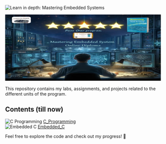  ![Learn in depth: Mastering Embedded Systems](https://img.shields.io/badge/%20Learn_in_depth%3A-_Mastering_Embedded_Systems-blue?style=for-the-badge&logoColor=%20&logoSize=50)

![Banner](https://github.com/Ouss9ama/Mastering_Embedded_System_Diploma/blob/master/banner.jpg?raw=true)

This repository contains my labs, assignments, and projects related to the different units of the program.

## Contents (till now)

 ![C Programming](https://img.shields.io/badge/C%20Programming-Ready%20to%20Explore-brightgreen)  [C_Programming](C_Programming)  
![Embedded C](https://img.shields.io/badge/Embedded%20C-Under%20Construction-orange)  [Embedded_C](Embedded_C)



Feel free to explore the code and check out my progress! 🚀

  


 
